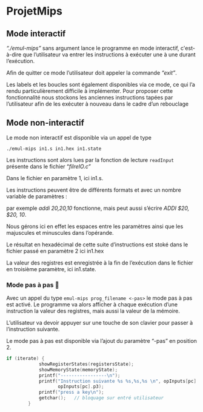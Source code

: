 # ProjetMips
## Mode interactif

*“./emul-mips”* sans argument lance le programme en mode interactif, c'est-à-dire que l’utilisateur va entrer les instructions à exécuter une à une durant l’exécution.

Afin de quitter ce mode l’utilisateur doit appeler la commande *“exit”*.

Les labels et les boucles sont également disponibles via ce mode, ce qui l’a rendu particulièrement difficile à implémenter. Pour proposer cette fonctionnalité nous stockons les anciennes instructions tapées par l’utilisateur afin de les exécuter à nouveau dans le cadre d’un rebouclage 

## Mode non-interactif

Le mode non interactif est disponible via un appel de type 

`./emul-mips in1.s in1.hex in1.state`  

Les instructions sont alors lues par la fonction de lecture `readInput` présente dans le fichier “*filreIO.c”*

Dans le fichier en paramètre 1, ici in1.s.

Les instructions peuvent être de différents formats et avec un nombre variable de paramètres :

par exemple *addi $20,$20,10* fonctionne, mais peut aussi s’écrire *ADDI $20, $20, 10*.

Nous gérons ici en effet les espaces entre les paramètres ainsi que les majuscules et minuscules dans l’opérande.

Le résultat en hexadécimal de cette suite d’instructions est stoké dans le fichier passé en paramètre 2 ici in1.hex

La valeur des registres est enregistrée à la fin de l’exécution dans le fichier en troisième paramètre, ici in1.state. 

### Mode pas à pas 🐾

Avec un appel du type `emul-mips prog_filename <-pas>`  le mode pas à pas est activé. Le programme va alors afficher à chaque exécution d’une instruction la valeur des registres, mais aussi la valeur de la mémoire.

L’utilisateur va devoir appuyer sur une touche de son clavier pour passer à l’instruction suivante.

Le mode pas à pas est disponible via l’ajout du paramètre “-pas” en position 2.

```c
if (iterate) {
            showRegisterStates(registersState);
            showMemoryState(memoryState);
            printf("-----------------\n");
            printf("Instruction suivante %s %s,%s,%s \n", opInputs[pc].opp, opInputs[pc].p1, opInputs[pc].p2,
                   opInputs[pc].p3);
            printf("press a key\n");
            getchar();   // bloquage sur entré utilisateur
        }
```
